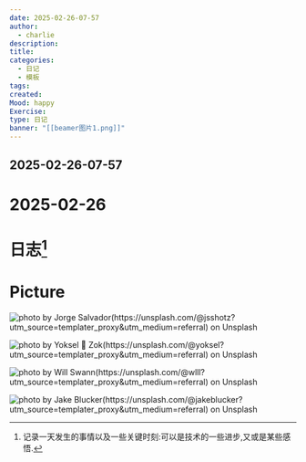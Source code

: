 ```yaml
---
date: 2025-02-26-07-57
author:
  - charlie
description: 
title: 
categories:
  - 日记
  - 模板
tags: 
created: 
Mood: happy
Exercise: 
type: 日记
banner: "[[beamer图片1.png]]"
---
```

## 2025-02-26-07-57

# 2025-02-26




# 日志[^1]












# Picture

![photo by Jorge Salvador(https://unsplash.com/@jsshotz?utm_source=templater_proxy&utm_medium=referral) on Unsplash](https://images.unsplash.com/photo-1597211165861-29ef11229300?crop=entropy&cs=srgb&fm=jpg&ixid=M3w2NDU1OTF8MHwxfHJhbmRvbXx8fHx8fHx8fDE3NDA1NzEwNTl8&ixlib=rb-4.0.3&q=85)

![photo by Yoksel 🌿 Zok(https://unsplash.com/@yoksel?utm_source=templater_proxy&utm_medium=referral) on Unsplash](https://images.unsplash.com/photo-1613236116431-56bc4aabe4ce?crop=entropy&cs=srgb&fm=jpg&ixid=M3w2NDU1OTF8MHwxfHJhbmRvbXx8fHx8fHx8fDE3NDA1NzEwNTl8&ixlib=rb-4.0.3&q=85&w=200&h=200)

![photo by Will Swann(https://unsplash.com/@wlll?utm_source=templater_proxy&utm_medium=referral) on Unsplash](https://images.unsplash.com/photo-1511362871732-aa290076bfe2?crop=entropy&cs=srgb&fm=jpg&ixid=M3w2NDU1OTF8MHwxfHJhbmRvbXx8fHx8fHx8fDE3NDA1NzEwNTl8&ixlib=rb-4.0.3&q=85&w=200&h=200)

![photo by Jake Blucker(https://unsplash.com/@jakeblucker?utm_source=templater_proxy&utm_medium=referral) on Unsplash](https://images.unsplash.com/photo-1500530855697-b586d89ba3ee?crop=entropy&cs=srgb&fm=jpg&ixid=M3w2NDU1OTF8MHwxfHJhbmRvbXx8fHx8fHx8fDE3NDA1NzEwNTl8&ixlib=rb-4.0.3&q=85&w=200&h=200)

[^1]: 记录一天发生的事情以及一些关键时刻:可以是技术的一些进步,又或是某些感悟.


